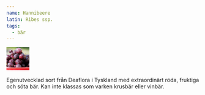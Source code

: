```yaml
---
name: Hannibeere
latin: Ribes ssp.
tags:
  - bär
---
```


<img src="/img/ribes-hannibeere.jpg" width="60" data-srcset="1x, 1.5x, 2x" alt="Ribes ssp." data-attribution="https://deaflora.de/Shop/Johannisbeerfreunde/Hannibeere.html">

Egenutvecklad sort från Deaflora i Tyskland med extraordinärt röda, fruktiga och söta bär. Kan inte klassas som varken krusbär eller vinbär.

